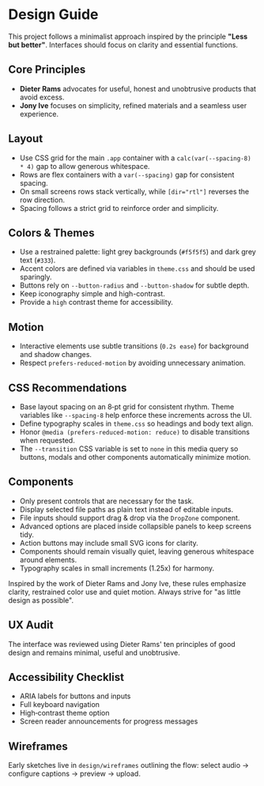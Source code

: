 # Design Guide

This project follows a minimalist approach inspired by the principle **"Less but better"**. Interfaces should focus on clarity and essential functions.

## Core Principles
- **Dieter Rams** advocates for useful, honest and unobtrusive products that avoid excess.
- **Jony Ive** focuses on simplicity, refined materials and a seamless user experience.

## Layout
- Use CSS grid for the main `.app` container with a `calc(var(--spacing-8) * 4)` gap to allow generous whitespace.
- Rows are flex containers with a `var(--spacing)` gap for consistent spacing.
- On small screens rows stack vertically, while `[dir="rtl"]` reverses the row direction.
- Spacing follows a strict grid to reinforce order and simplicity.

## Colors & Themes
- Use a restrained palette: light grey backgrounds (`#f5f5f5`) and dark grey text (`#333`).
- Accent colors are defined via variables in `theme.css` and should be used sparingly.
- Buttons rely on `--button-radius` and `--button-shadow` for subtle depth.
- Keep iconography simple and high-contrast.
- Provide a `high` contrast theme for accessibility.

## Motion
- Interactive elements use subtle transitions (`0.2s ease`) for background and shadow changes.
- Respect `prefers-reduced-motion` by avoiding unnecessary animation.

## CSS Recommendations
- Base layout spacing on an 8‑pt grid for consistent rhythm. Theme variables like `--spacing-8` help enforce these increments across the UI.
- Define typography scales in `theme.css` so headings and body text align.
- Honor `@media (prefers-reduced-motion: reduce)` to disable transitions when requested.
- The `--transition` CSS variable is set to `none` in this media query so buttons, modals and other components automatically minimize motion.

## Components
- Only present controls that are necessary for the task.
- Display selected file paths as plain text instead of editable inputs.
- File inputs should support drag & drop via the `DropZone` component.
- Advanced options are placed inside collapsible panels to keep screens tidy.
- Action buttons may include small SVG icons for clarity.
- Components should remain visually quiet, leaving generous whitespace around elements.
- Typography scales in small increments (1.25x) for harmony.

Inspired by the work of Dieter Rams and Jony Ive, these rules emphasize clarity, restrained color use and quiet motion. Always strive for "as little design as possible".

## UX Audit
The interface was reviewed using Dieter Rams' ten principles of good design and remains minimal, useful and unobtrusive.

## Accessibility Checklist
- ARIA labels for buttons and inputs
- Full keyboard navigation
- High‑contrast theme option
- Screen reader announcements for progress messages

## Wireframes
Early sketches live in `design/wireframes` outlining the flow: select audio → configure captions → preview → upload.
